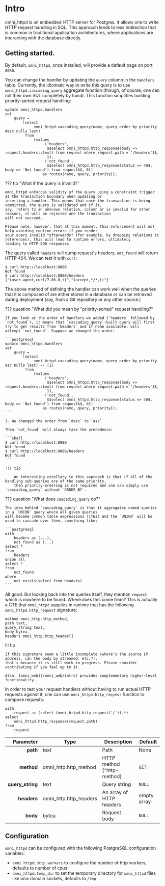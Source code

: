 # Intro

omni_httpd is an embedded HTTP server for Postgres. It allows one to write HTTP request handling in SQL.
This approach lends to less indirection that is common in traditional application architectures, where applications
are interacting with the database directly.

## Getting started.

By default, `omni_httpd`, once installed, will provide a default page on port `8080`.

You can change the handler by updating the `query` column in the `handlers` table. Currently, the idiomatic way
to write this query is to use `omni_httpd.cascading_query` aggregate function (though, of course, one can roll their
own SQL completely by hand). This function simplifies building priority-sorted request handling:

```postgresql
update omni_httpd.handlers
set
    query =
        (select
             omni_httpd.cascading_query(name, query order by priority desc nulls last)
         from
             (values
                  ('headers',
                   $$select omni_httpd.http_response(body => request.headers::text) from request where request.path = '/headers'$$,
                   1),
                  ('not_found',
                   $$select omni_httpd.http_response(status => 404, body => 'Not found') from request$$, 0))
                 as routes(name, query, priority));
```

??? tip "What if the query is invalid?"

    omni_httpd enforces validity of the query using a constraint trigger at the transaction boundary when updating or
    inserting a handler. This means that once the transaction is being committed, the query is validated and if it,
    say, refers to an unknown relation, column or is invalid for other reasons, it will be rejected and the transaction
    will not succeed.

    Please note, however, that at this moment, this enforcement will not help avoiding runtime errors if you render
    your query invalid *afterwards* (for example, by dropping relations it references), this will lead to runtime errors, ultimately
    leading to HTTP 500 responses.

The query called `headers` will dump request's headers, `not_found` will return HTTP 404. We can test it with `curl`:

```shell
$ curl http://localhost:8080
Not found
$ curl http://localhost:8080/headers
{"(user-agent,curl/7.86.0,t)","(accept,*/*,t)"}
```

The above method of defining the handler can work well when the queries that it is composed of are either stored in a
database
or can be retrieved during deployment (say, from a Git repository or any other source.)

??? question "What did you mean by "priority-sorted" request handling?"

    If you look at the order of handlers we added (`headers` followed by
    `not_found`), it means that `cascading_query`-built query will first try to get results from `headers` and if none available, will
    attempt `not_found`. Suppose we changed the order:

    ```postgresql
    update omni_httpd.handlers
    set
        query =
            (select
                 omni_httpd.cascading_query(name, query order by priority asc nulls last) -- (1)
             from
                 (values
                      ('headers',
                       $$select omni_httpd.http_response(body => request.headers::text) from request where request.path = '/headers'$$,
                       1),
                      ('not_found',
                       $$select omni_httpd.http_response(status => 404, body => 'Not found') from request$$, 0))
                     as routes(name, query, priority));
    ```

    1. We changed the order from `desc` to `asc`

    Then `not_found` will always take the precedence:
    
    ```shell
    $ curl http://localhost:8080
    Not found
    $ curl http://localhost:8080/headers
    Not found
    ```

    !!! tip

        An interesting corollary to this approach is that if all of the handling sub-queries are of the same priority,
        then priority-ordering is not required and one can simply use `cascading_query` without `ORDER BY`.

??? question "What does `cascading_query` do?"

    The idea behind `cascading_query` is that it aggregates named queries in a `UNION` query where all given queries
    will become common table expressions (CTEs) and the `UNION` will be used to cascade over them, something like:

    ```postgresql
    with
        headers as (...),
        not_found as (...)
    select *
    from
        headers
    union all
    select *
    from
        not_found
    where
        not exists(select from headers)
    ```

All good. But looking back into the queries itself, they mention `request` which is nowhere to be found. Where does this
come from? This is actually a CTE that `omni_httpd` supplies in runtime that has the following `omni_httpd.http_request`
signature:

```postgresql
method omni_http.http_method,
path text,
query_string text,
body bytea,
headers omni_http.http_header[]
```

!!! tip

    If this signature seem a little incomplete (where's the source IP address, can the body by streamed, etc.?),
    that's because it is still work in progress. Please consider contributing if you feel up to it.

    Also, [omni_web](/omni_web/intro) provides complementary higher-level functionality.

In order to test your request handlers without having to run actual HTTP
requests against it, one can use `omni_httpd.http_request` function to compose
requests:

```postgresql
with
    request as (select (omni_httpd.http_request('/')).*)
select
    omni_httpd.http_response(request.path)
from
    request
```

|        Parameter | Type                   | Description                | Default     |
|-----------------:|------------------------|----------------------------|-------------|
|         **path** | text                   | Path                       | None        | 
|       **method** | omni_http.http_method  | HTTP method [^http-method] | `GET`       | 
| **query_string** | text                   | Query string               | `NULL`      | 
|      **headers** | omni_http.http_headers | An array of HTTP headers   | empty array |
|         **body** | bytea                  | Request body               | `NULL`      |

## Configuration

`omni_httpd` can be configured with the following PostgreSQL configuration variables:

* `omni_httpd.http_workers` to configure the number of http workers, defaults to number of cpus
* `omni_httpd.temp_dir` to set the temporary directory for `omni_httpd` files like unix domain sockets, defaults
  to `/tmp`